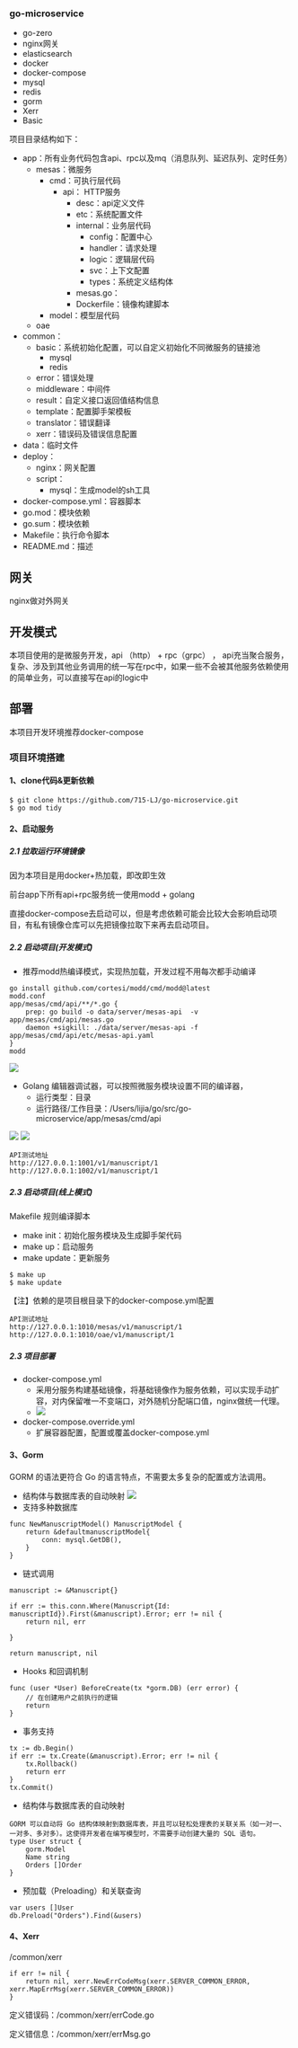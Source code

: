 ### go-microservice

- go-zero
- nginx网关
- elasticsearch
- docker
- docker-compose
- mysql
- redis
- gorm
- Xerr
- Basic

项目目录结构如下：

- app：所有业务代码包含api、rpc以及mq（消息队列、延迟队列、定时任务）
    - mesas：微服务
        - cmd：可执行层代码
            - api： HTTP服务
                - desc：api定义文件
                - etc：系统配置文件
                - internal：业务层代码
                    - config：配置中心
                    - handler：请求处理
                    - logic：逻辑层代码
                    - svc：上下文配置
                    - types：系统定义结构体
                - mesas.go：
                - Dockerfile：镜像构建脚本
        - model：模型层代码
    - oae
- common：
    - basic：系统初始化配置，可以自定义初始化不同微服务的链接池
        - mysql
        - redis
    - error：错误处理
    - middleware：中间件
    - result：自定义接口返回值结构信息
    - template：配置脚手架模板
    - translator：错误翻译
    - xerr：错误码及错误信息配置
- data：临时文件
- deploy：
    - nginx：网关配置
    - script：
        - mysql：生成model的sh工具
- docker-compose.yml：容器脚本
- go.mod：模块依赖
- go.sum：模块依赖
- Makefile：执行命令脚本
- README.md：描述

## 网关

nginx做对外网关

## 开发模式

本项目使用的是微服务开发，api （http） + rpc（grpc） ， api充当聚合服务，复杂、涉及到其他业务调用的统一写在rpc中，如果一些不会被其他服务依赖使用的简单业务，可以直接写在api的logic中

## 部署

本项目开发环境推荐docker-compose

### 项目环境搭建

#### 1、clone代码&更新依赖

```shell
$ git clone https://github.com/715-LJ/go-microservice.git
$ go mod tidy
```

#### 2、启动服务

##### 2.1 拉取运行环境镜像

因为本项目是用docker+热加载，即改即生效

前台app下所有api+rpc服务统一使用modd + golang

直接docker-compose去启动可以，但是考虑依赖可能会比较大会影响启动项目，有私有镜像仓库可以先把镜像拉取下来再去启动项目。

##### 2.2 启动项目(开发模式)

- 推荐modd热编译模式，实现热加载，开发过程不用每次都手动编译

```shell
go install github.com/cortesi/modd/cmd/modd@latest
modd.conf
app/mesas/cmd/api/**/*.go {
    prep: go build -o data/server/mesas-api  -v app/mesas/cmd/api/mesas.go
    daemon +sigkill: ./data/server/mesas-api -f app/mesas/cmd/api/etc/mesas-api.yaml
}
modd
```

![](./doc/images/screenshot-20250819-152705.png)

- Golang 编辑器调试器，可以按照微服务模块设置不同的编译器，
    - 运行类型：目录
    - 运行路径/工作目录：/Users/lijia/go/src/go-microservice/app/mesas/cmd/api

![](./doc/images/screenshot-20250819-152832.png)
![](./doc/images/screenshot-20250819-153102.png)

```shell
API测试地址
http://127.0.0.1:1001/v1/manuscript/1
http://127.0.0.1:1002/v1/manuscript/1
```

##### 2.3 启动项目(线上模式)

Makefile 规则编译脚本

- make init：初始化服务模块及生成脚手架代码
- make up：启动服务
- make update：更新服务

```shell
$ make up
$ make update
```

【注】依赖的是项目根目录下的docker-compose.yml配置

```shell
API测试地址
http://127.0.0.1:1010/mesas/v1/manuscript/1
http://127.0.0.1:1010/oae/v1/manuscript/1
```

##### 2.3 项目部署

- docker-compose.yml
    - 采用分服务构建基础镜像，将基础镜像作为服务依赖，可以实现手动扩容，对内保留唯一不变端口，对外随机分配端口值，nginx做统一代理。
    - ![](./doc/images/screenshot-20250819-152211.png)
- docker-compose.override.yml
    - 扩展容器配置，配置或覆盖docker-compose.yml

#### 3、Gorm

GORM 的语法更符合 Go 的语言特点，不需要太多复杂的配置或方法调用。

- 结构体与数据库表的自动映射
  ![](./doc/images/screenshot-20250819-155228.png)
- 支持多种数据库

```shell
func NewManuscriptModel() ManuscriptModel {
	return &defaultmanuscriptModel{
		conn: mysql.GetDB(),
	}
}
```

- 链式调用

```shell
manuscript := &Manuscript{}

if err := this.conn.Where(Manuscript{Id: manuscriptId}).First(&manuscript).Error; err != nil {
    return nil, err

}

return manuscript, nil
```

- Hooks 和回调机制

```shell
func (user *User) BeforeCreate(tx *gorm.DB) (err error) {
    // 在创建用户之前执行的逻辑
    return
}
```

- 事务支持

```shell
tx := db.Begin()
if err := tx.Create(&manuscript).Error; err != nil {
    tx.Rollback()
    return err
}
tx.Commit()
```

- 结构体与数据库表的自动映射

```shell
GORM 可以自动将 Go 结构体映射到数据库表，并且可以轻松处理表的关联关系（如一对一、一对多、多对多）。这使得开发者在编写模型时，不需要手动创建大量的 SQL 语句。
type User struct {
    gorm.Model
    Name string
    Orders []Order
}
```

- 预加载（Preloading）和关联查询

```shell
var users []User
db.Preload("Orders").Find(&users)

```

#### 4、Xerr

/common/xerr

```shell
if err != nil {
    return nil, xerr.NewErrCodeMsg(xerr.SERVER_COMMON_ERROR, xerr.MapErrMsg(xerr.SERVER_COMMON_ERROR))
}
```

定义错误码：/common/xerr/errCode.go

定义错信息：/common/xerr/errMsg.go
